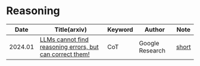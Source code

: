 # Reasoning

|Date|Title(arxiv)|Keyword|Author|Note|
|---|---|---|---|---|
|2024.01|[LLMs cannot find reasoning errors, but can correct them!](https://arxiv.org/abs/2311.08516)|CoT|Google Research|[short](https://github.com/chanmuzi/Papers/blob/main/Reasoning/LLMs%20cannot%20find%20reasoning%20errors%2C%20but%20can%20correct%20them!.md)|
